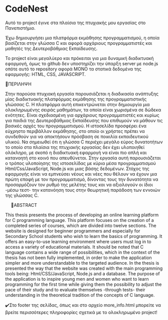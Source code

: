 # CodeNest

Αυτό το project έγινε στα πλαίσια της πτυχιακής μου εργασίας στο Πανεπιστήμιο. 

Έχω δημιουργήσει μια πλατφόρμα εκμάθησης προγραμματισμού, η οποία βασίζεται στην γλώσσα C και αφορά αρχάριους προγραμματιστές και μαθητές της Δευτεροβάθμιας Εκπαίδευσης. 

Το project είναι μεγαλύερο και πρόκειται για μια δυναμική διαδικτυακή εφαρμογή, όμως το github δεν υποστηρίζει την ύπαρξη server με node.js οπότε αυτό το repository αφορά ΜΟΝΟ τα στατικά δεδομένα της εφαρμογής: HTML, CSS, JAVASCRIPT. 

📌ΠΕΡΙΛΗΨΗ

Στην παρούσα πτυχιακή εργασία παρουσιάζεται η διαδικασία ανάπτυξης μίας διαδικτυακής πλατφόρμας εκμάθησης της προγραμματιστικής γλώσσας C. Η πλατφόρμα αυτή επικεντρώνεται στην δημιουργία μια ολοκληρωμένης σειράς μαθημάτων, τα οποία είναι χωρισμένα σε δώδεκα ενότητες. Είναι σχεδιασμένη για αρχάριους προγραμματιστές και κυρίως για παιδιά της Δευτεροβάθμιας Εκπαίδευσης που επιθυμούν να μάθουν τις βασικές αρχές του προγραμματισμού. Η ιστοσελίδα προσφέρει ένα εύχρηστο περιβάλλον εκμάθησης, στο οποίο οι χρήστες πρέπει να συνδεθούν για να αποκτήσουν πρόσβαση σε ποικιλία εκπαιδευτικού υλικού. Να σημειωθεί ότι η γλώσσα C περιέχει μεγάλο εύρος δυνατοτήτων το οποίο στα πλαίσια της πτυχιακής εργασίας δεν έχει υλοποιηθεί ολόκληρο, με σκοπό η διαδικτυακή εφαρμογή να είναι πιο απλή και κατανοητή στο κοινό που απευθύνεται. Στην εργασία αυτή παρουσιάζεται ο τρόπος υλοποίησης της ιστοσελίδας με κύρια μέσα προγραμματισμού Html/Css/JavaScript, Node.js και μιας βάσης δεδομένων. Στόχος της εφαρμογής είναι να εμπνεύσει νέους και νέες που θέλουν να έχουν μια πρώτη επαφή με τον προγραμματισμό, δίνοντας τους την δυνατότητα να προσαρμόζουν τον ρυθμό της μελέτης τους και να αξιολογούν οι ίδιοι -μέσω τεστ- την κατανόηση τους στην θεωρητική παράδοση των εννοιών της γλώσσας C.
 
 
📌ABSTRACT

This thesis presents the process of developing an online learning platform for C programming language. This platform focuses on the creation of a completed series of courses, which are divided into twelve sections. The website is designed for beginner programmers and especially for Secondary School students who wish to learn the basics of programming. It offers an easy-to-use learning environment where users must log in to access a variety of educational materials.  It should be noted that C language contains a wide range of possibilities, which in the context of the thesis has not been fully implemented, in order to make the application simpler and more understandable to the targeted audience. In the thesis is presented the way that the website was created with the main programming tools being: Html/CSS/JavaScript, Node.js and a database. The purpose of the application is to inspire young men and women who want to learn programming for the first time while giving them the possibility to adjust the pace of their study and to evaluate themselves -through tests- their understanding in the theoretical tradition of the concepts of C language. 


✔️Στο footer της σελίδας, όπως και στο αρχείο more_info.html μπορείτε να βρείτε περισσότερες πληροφορίες σχετικά με το ολοκληρωμένο project!
